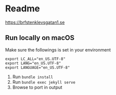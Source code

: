 # Readme

https://brfstenklevsgatan1.se

## Run locally on macOS

Make sure the followings is set in your environment

```
export LC_ALL="en_US.UTF-8"
export LANG="en_US.UTF-8"
export LANGUAGE="en_US.UTF-8"
```

1. Run `bundle install`
2. Run `bundle exec jekyll serve`
3. Browse to port in output
